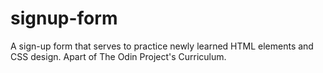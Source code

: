 # signup-form

A sign-up form that serves to practice newly learned HTML elements and CSS design. Apart of The Odin Project's Curriculum.
